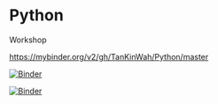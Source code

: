 # Python
Workshop

https://mybinder.org/v2/gh/TanKinWah/Python/master


[![Binder](https://mybinder.org/badge_logo.svg)](https://mybinder.org/v2/gh/TanKinWah/Python/master)


[![Binder](https://ovh.mybinder.org/badge_logo.svg)](https://ovh.mybinder.org/v2/gh/TanKinWah/Python/master)
